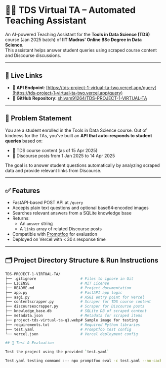# 🧑‍🏫 TDS Virtual TA – Automated Teaching Assistant

An AI-powered Teaching Assistant for the **Tools in Data Science (TDS)** course (Jan 2025 batch) of **IIT Madras' Online BSc Degree in Data Science**.  
This assistant helps answer student queries using scraped course content and Discourse discussions.

---

## 🔗 Live Links

- 🚀 **API Endpoint**: [https://tds-project-1-virtual-ta-two.vercel.app/query](https://tds-project-1-virtual-ta-two.vercel.app/query)  
- 📂 **GitHub Repository**: [shivam91264/TDS-PROJECT-1-VIRTUAL-TA](https://github.com/shivam91264/TDS-PROJECT-1-VIRTUAL-TA)

---

## 📌 Problem Statement

You are a student enrolled in the Tools in Data Science course. Out of kindness for the TAs, you've built an **API that auto-responds to student queries** based on:

- 📘 TDS course content (as of 15 Apr 2025)  
- 💬 Discourse posts from 1 Jan 2025 to 14 Apr 2025  

The goal is to answer student questions automatically by analyzing scraped data and provide relevant links from Discourse.

---

## ✅ Features

- FastAPI-based POST API at `/query`  
- Accepts plain text questions and optional base64‑encoded images  
- Searches relevant answers from a SQLite knowledge base  
- Returns:
  - An `answer` string  
  - A `links` array of related Discourse posts  
- Compatible with [Promptfoo](https://github.com/promptfoo/promptfoo) for evaluation  
- Deployed on Vercel with < 30 s response time  

---

## 🗂️ Project Directory Structure & Run Instructions

```bash
TDS-PROJECT-1-VIRTUAL-TA/
├── .gitignore                    # Files to ignore in Git
├── LICENSE                       # MIT License
├── README.md                     # Project documentation
├── app.py                        # FastAPI app logic
├── asgi.py                       # ASGI entry point for Vercel
├── contentscrapper.py            # Scraper for TDS course content
├── discoursescrapper.py          # Scraper for Discourse posts
├── knowledge_base.db             # SQLite DB of scraped content
├── metadata.json                 # Metadata for scraped items
├── project-tds-virtual-ta-q1.webp# Sample image for testing
├── requirements.txt              # Required Python libraries
├── test.yaml                     # Promptfoo test config
└── vercel.json                   # Vercel deployment config

## 🧪 Test & Evaluation

Test the project using the provided `test.yaml`

Test.yaml testing command :-- npx promptfoo eval -c test.yaml --no-cache

